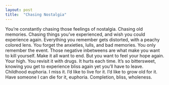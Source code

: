 ```yaml
---
layout: post
title:  "Chasing Nostalgia"
---
```

You’re constantly chasing those feelings of nostalgia. Chasing old memories. Chasing things you’ve experienced, and wish you could experience again. Everything you remember gets distorted, with a peachy colored lens. You forget the anxieties, lulls, and bad memories. You only remember the event. Those negative inbetweens are what make you want to kill yourself. Make it all want to end. But you want to feel your hope again. Your high. You revisit it with drugs. It hurts each time. It’s so bittersweet, knowing you get to experience bliss again yet you’ll have to leave. Childhood euphoria. I miss it. I’d like to live for it. I’d like to grow old for it. Have someone I can die for it, euphoria. Completion, bliss, wholeness.
